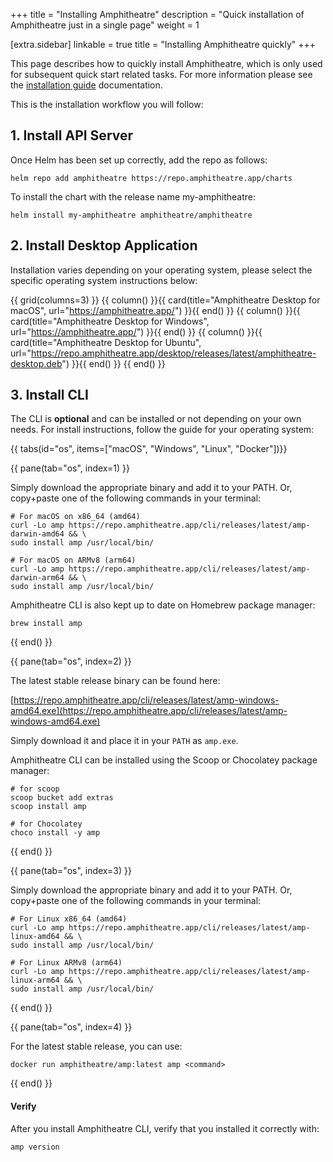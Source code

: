 +++
title = "Installing Amphitheatre"
description = "Quick installation of Amphitheatre just in a single page"
weight = 1

[extra.sidebar]
linkable = true
title = "Installing Amphitheatre quickly"
+++

This page describes how to quickly install Amphitheatre, which is only used for
subsequent quick start related tasks. For more information please see the
[installation guide]((@/installation/_index.md)) documentation.

This is the installation workflow you will follow:

## 1. Install API Server

Once Helm has been set up correctly, add the repo as follows:

```
helm repo add amphitheatre https://repo.amphitheatre.app/charts
```

To install the chart with the release name my-amphitheatre:

```
helm install my-amphitheatre amphitheatre/amphitheatre
```

## 2. Install Desktop Application

Installation varies depending on your operating system, please select the
specific operating system instructions below:

{{ grid(columns=3) }}
{{ column() }}{{ card(title="Amphitheatre Desktop for macOS", url="https://amphitheatre.app/") }}{{ end() }}
{{ column() }}{{ card(title="Amphitheatre Desktop for Windows", url="https://amphitheatre.app/") }}{{ end() }}
{{ column() }}{{ card(title="Amphitheatre Desktop for Ubuntu", url="https://repo.amphitheatre.app/desktop/releases/latest/amphitheatre-desktop.deb") }}{{ end() }}
{{ end() }}

## 3. Install CLI

The CLI is **optional** and can be installed or not depending on your own needs. For
install instructions, follow the guide for your operating system:

{{ tabs(id="os", items=["macOS", "Windows", "Linux", "Docker"])}}

{{ pane(tab="os", index=1) }}

Simply download the appropriate binary and add it to your PATH. Or, copy+paste
one of the following commands in your terminal:

```
# For macOS on x86_64 (amd64)
curl -Lo amp https://repo.amphitheatre.app/cli/releases/latest/amp-darwin-amd64 && \
sudo install amp /usr/local/bin/
```

```
# For macOS on ARMv8 (arm64)
curl -Lo amp https://repo.amphitheatre.app/cli/releases/latest/amp-darwin-arm64 && \
sudo install amp /usr/local/bin/
```

Amphitheatre CLI is also kept up to date on Homebrew package manager:

```
brew install amp
```

{{ end() }}

{{ pane(tab="os", index=2) }}

The latest stable release binary can be found here:

[https://repo.amphitheatre.app/cli/releases/latest/amp-windows-amd64.exe](https://repo.amphitheatre.app/cli/releases/latest/amp-windows-amd64.exe)

Simply download it and place it in your `PATH` as `amp.exe`.

Amphitheatre CLI can be installed using the Scoop or Chocolatey package manager:

```
# for scoop
scoop bucket add extras
scoop install amp

# for Chocolatey
choco install -y amp
```

{{ end() }}

{{ pane(tab="os", index=3) }}

Simply download the appropriate binary and add it to your PATH. Or, copy+paste
one of the following commands in your terminal:

```
# For Linux x86_64 (amd64)
curl -Lo amp https://repo.amphitheatre.app/cli/releases/latest/amp-linux-amd64 && \
sudo install amp /usr/local/bin/
```

```
# For Linux ARMv8 (arm64)
curl -Lo amp https://repo.amphitheatre.app/cli/releases/latest/amp-linux-arm64 && \
sudo install amp /usr/local/bin/
```

{{ end() }}

{{ pane(tab="os", index=4) }}

For the latest stable release, you can use:

```
docker run amphitheatre/amp:latest amp <command>
```

{{ end() }}

#### Verify

After you install Amphitheatre CLI, verify that you installed it correctly with:

```
amp version
```
